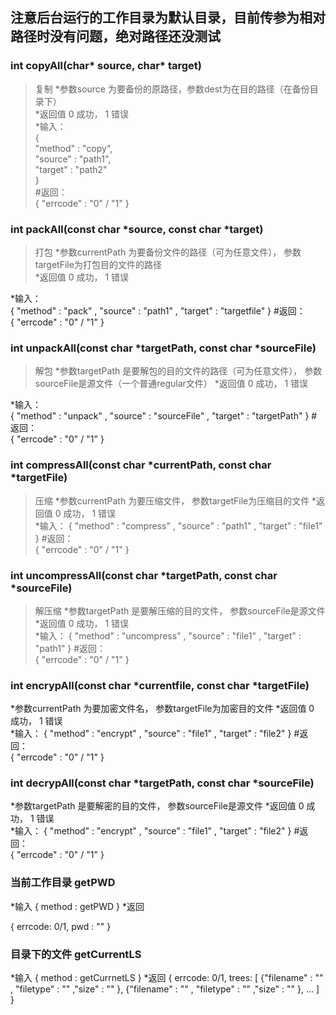 ## **注意后台运行的工作目录为默认目录，目前传参为相对路径时没有问题，绝对路径还没测试**   

### int copyAll(char* source, char* target) 
> 复制 
*参数source 为要备份的原路径，参数dest为在目的路径（在备份目录下）  
*返回值 0 成功， 1 错误  
*输入：  
{  
  "method" : "copy",  
  "source" : "path1",  
  "target" : "path2"  
}  
#返回：  
{
  "errcode" : "0" / "1"
}



### int packAll(const char *source, const char *target)  
> 打包
*参数currentPath 为要备份文件的路径（可为任意文件）， 参数targetFile为打包目的文件的路径  
*返回值 0 成功， 1 错误  

*输入：  
{
  "method" : "pack" ,
  "source" : "path1" ,
  "target" : "targetfile"
}
#返回：  
{
  "errcode" : "0" / "1"
}



### int unpackAll(const char *targetPath, const char *sourceFile)  
> 解包
*参数targetPath 是要解包的目的文件的路径（可为任意文件）， 参数sourceFile是源文件（一个普通regular文件） 
*返回值 0 成功， 1 错误  

*输入：  
{
  "method" : "unpack" ,
  "source" : "sourceFile" ,
  "target" : "targetPath"
}
#返回：  
{
  "errcode" : "0" / "1"
}



### int compressAll(const char *currentPath, const char *targetFile)  
> 压缩
*参数currentPath 为要压缩文件， 参数targetFile为压缩目的文件
*返回值 0 成功， 1 错误  
*输入：
{
  "method" : "compress" ,
  "source" : "path1" ,
  "target" : "file1"
}
#返回：  
{
  "errcode" : "0" / "1"
}


  
### int uncompressAll(const char *targetPath, const char *sourceFile)  
> 解压缩
*参数targetPath 是要解压缩的目的文件， 参数sourceFile是源文件
*返回值 0 成功， 1 错误  
*输入：
{
  "method" : "uncompress" ,
  "source" : "file1" ,
  "target" : "path1"
}
#返回：  
{
  "errcode" : "0" / "1"
}



### int encrypAll(const char *currentfile, const char *targetFile)    
> 
*参数currentPath 为要加密文件名， 参数targetFile为加密目的文件
*返回值 0 成功， 1 错误  
*输入：
{
  "method" : "encrypt" ,
  "source" : "file1" ,
  "target" : "file2" 
}
#返回：  
{
  "errcode" : "0" / "1"
}



### int decrypAll(const char *targetPath, const char *sourceFile)    
*参数targetPath 是要解密的目的文件， 参数sourceFile是源文件
*返回值 0 成功， 1 错误  
*输入：
{
  "method" : "encrypt" ,
  "source" : "file1" ,
  "target" : "file2" 
}
#返回：  
{
  "errcode" : "0" / "1"
}

### 当前工作目录 getPWD
*输入
{
  method : getPWD
}
*返回

{
  errcode: 0/1,
  pwd : ""
}

### 目录下的文件 getCurrentLS
*输入
{
  method : getCurrnetLS
}
*返回
{
  errcode: 0/1,
  trees: [
      {"filename" : "" , "filetype" : "" ,"size" : "" },
      {"filename" : "" , "filetype" : "" ,"size" : "" },
      ...
  ]
}

